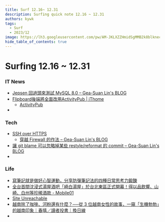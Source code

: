 ```yaml
---
title: Surf 12.16~ 12.31
description: Surfing quick note 12.16 ~ 12.31
authors: kywk
tags:
  - Surf
  - 2023/12
image: https://lh3.googleusercontent.com/pw/AM-JKLXZZHmidSgMMB2k8blkneclNRysPXLr__G7rZ4hPi2sN0jC67PHAbX1MyFj8hQX_MTZ6bwIMPwCyu2fu1bU0ZXSX09eu-OlSDb4U-9haUS_wgnVPLaCM6WQLsRbsnocF8X5Edmt35rDjytljbNEMsaf8A=w800-no?authuser=0
hide_table_of_contents: true
---
```


Surfing 12.16 ~ 12.31
==================

### IT News

- [Jepsen 回過頭來測試 MySQL 8.0 – Gea-Suan Lin's BLOG](https://blog.gslin.org/archives/2023/12/20/11535/)
- [Flipboard後端將全面改用ActivityPub | iThome](https://www.ithome.com.tw/news/160431)
	- [ActivityPub](https://www.w3.org/TR/activitypub/)
- 

### Tech

- [SSH over HTTPS](https://trofi.github.io/posts/295-ssh-over-https.html)
	- [穿越 Firewall 的作法 – Gea-Suan Lin's BLOG](https://blog.gslin.org/archives/2023/12/24/11551/)
- [讓 git blame 可以忽略掉某些 restyle/reformat 的 commit – Gea-Suan Lin's BLOG](https://blog.gslin.org/archives/2023/12/23/11545/)
- 

### Life

- [寫筆記就是做好心智運動，分享防彈筆記法的四種日常思考力鍛鍊](https://www.playpcesor.com/2023/12/bulletproof-journaling-mental-exercise.html)
- [全台首間沈浸式湯屋酒吧「崎白湯屋」於台北東區正式開幕！得以品飲響、山崎、白州等珍稀酒款 - Mobile01](https://www.mobile01.com/topicdetail.php?f=580&t=6895744)
- [Site Unreachable](https://www.mobile01.com/topicdetail.php?f=204&t=6894032)
- [越南除了咖啡、河粉還有什麼？──從 3 位越南女性的故事，一窺「生機勃勃」的越南印象｜春嘻／讀者投書｜換日線](https://crossing.cw.com.tw/article/18484)
- 
